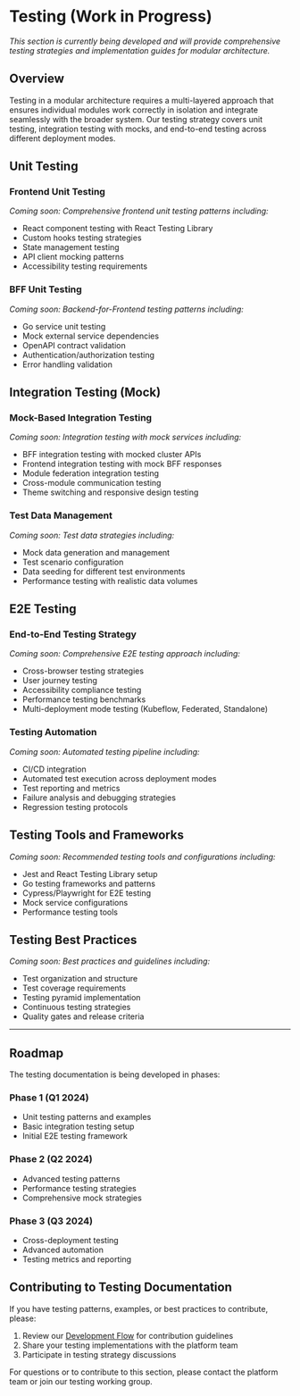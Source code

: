 # Testing (Work in Progress)

*This section is currently being developed and will provide comprehensive testing strategies and implementation guides for modular architecture.*

## Overview

Testing in a modular architecture requires a multi-layered approach that ensures individual modules work correctly in isolation and integrate seamlessly with the broader system. Our testing strategy covers unit testing, integration testing with mocks, and end-to-end testing across different deployment modes.

## Unit Testing

### Frontend Unit Testing

*Coming soon: Comprehensive frontend unit testing patterns including:*

- React component testing with React Testing Library
- Custom hooks testing strategies
- State management testing
- API client mocking patterns
- Accessibility testing requirements

### BFF Unit Testing

*Coming soon: Backend-for-Frontend testing patterns including:*

- Go service unit testing
- Mock external service dependencies
- OpenAPI contract validation
- Authentication/authorization testing
- Error handling validation

## Integration Testing (Mock)

### Mock-Based Integration Testing

*Coming soon: Integration testing with mock services including:*

- BFF integration testing with mocked cluster APIs
- Frontend integration testing with mock BFF responses
- Module federation integration testing
- Cross-module communication testing
- Theme switching and responsive design testing

### Test Data Management

*Coming soon: Test data strategies including:*

- Mock data generation and management
- Test scenario configuration
- Data seeding for different test environments
- Performance testing with realistic data volumes

## E2E Testing

### End-to-End Testing Strategy

*Coming soon: Comprehensive E2E testing approach including:*

- Cross-browser testing strategies
- User journey testing
- Accessibility compliance testing
- Performance testing benchmarks
- Multi-deployment mode testing (Kubeflow, Federated, Standalone)

### Testing Automation

*Coming soon: Automated testing pipeline including:*

- CI/CD integration
- Automated test execution across deployment modes
- Test reporting and metrics
- Failure analysis and debugging strategies
- Regression testing protocols

## Testing Tools and Frameworks

*Coming soon: Recommended testing tools and configurations including:*

- Jest and React Testing Library setup
- Go testing frameworks and patterns
- Cypress/Playwright for E2E testing
- Mock service configurations
- Performance testing tools

## Testing Best Practices

*Coming soon: Best practices and guidelines including:*

- Test organization and structure
- Test coverage requirements
- Testing pyramid implementation
- Continuous testing strategies
- Quality gates and release criteria

---

## Roadmap

The testing documentation is being developed in phases:

### Phase 1 (Q1 2024)
- Unit testing patterns and examples
- Basic integration testing setup
- Initial E2E testing framework

### Phase 2 (Q2 2024)
- Advanced testing patterns
- Performance testing strategies
- Comprehensive mock strategies

### Phase 3 (Q3 2024)
- Cross-deployment testing
- Advanced automation
- Testing metrics and reporting

## Contributing to Testing Documentation

If you have testing patterns, examples, or best practices to contribute, please:

1. Review our [Development Flow](./development-flow.md) for contribution guidelines
2. Share your testing implementations with the platform team
3. Participate in testing strategy discussions

For questions or to contribute to this section, please contact the platform team or join our testing working group.
